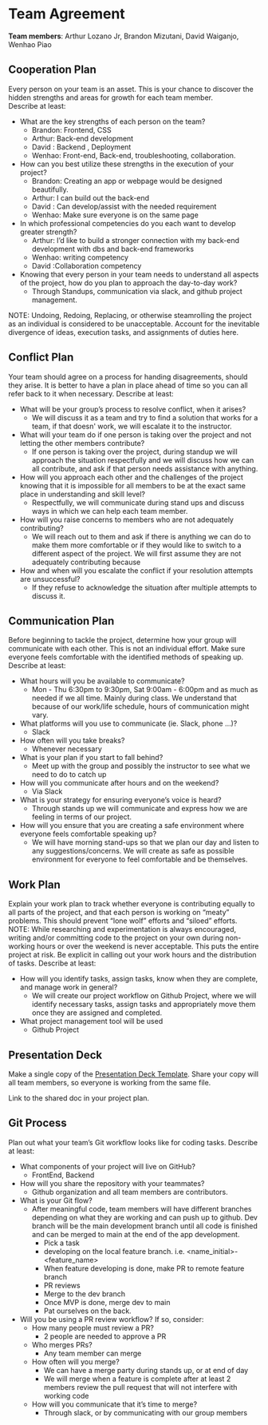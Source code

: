 # Team Agreement

**Team members**: Arthur Lozano Jr, Brandon Mizutani, David Waiganjo, Wenhao Piao

## Cooperation Plan

Every person on your team is an asset. This is your chance to discover the hidden strengths and areas for growth for each team member.  
Describe at least:

- What are the key strengths of each person on the team?
  - Brandon: Frontend, CSS
  - Arthur: Back-end development
  - David : Backend , Deployment
  - Wenhao: Front-end, Back-end, troubleshooting, collaboration.
- How can you best utilize these strengths in the execution of your project?
  - Brandon: Creating an app or webpage would be designed beautifully.
  - Arthur: I can build out the back-end
  - David : Can develop/assist with the needed requirement
  - Wenhao: Make sure everyone is on the same page
- In which professional competencies do you each want to develop greater strength?
  - Arthur: I’d like to build a stronger connection with my back-end development with dbs and back-end frameworks
  - Wenhao: writing competency
  - David :Collaboration competency
- Knowing that every person in your team needs to understand all aspects of the project, how do you plan to approach the day-to-day work?
  - Through Standups, communication via slack, and github project management.

NOTE: Undoing, Redoing, Replacing, or otherwise steamrolling the project as an individual is considered to be unacceptable. Account for the inevitable divergence of ideas, execution tasks, and assignments of duties here.

## Conflict Plan

Your team should agree on a process for handing disagreements, should they arise. It is better to have a plan in place ahead of time so you can all refer back to it when necessary.
Describe at least:

- What will be your group’s process to resolve conflict, when it arises?
  - We will discuss it as a team and try to find a solution that works for a team, if that doesn' work, we will escalate it to the instructor.
- What will your team do if one person is taking over the project and not letting the other members contribute?
  - If one person is taking over the project, during standup we will approach the situation respectfully and we will discuss how we can all contribute, and ask if that person needs assistance with anything.
- How will you approach each other and the challenges of the project knowing that it is impossible for all members to be at the exact same place in understanding and skill level?
  - Respectfully, we will communicate during stand ups and discuss ways in which we can help each team member.
- How will you raise concerns to members who are not adequately contributing?
  - We will reach out to them and ask if there is anything we can do to make them more comfortable or if they would like to switch to a different aspect of the project. We will first assume they are not adequately contributing because
- How and when will you escalate the conflict if your resolution attempts are unsuccessful?
  - If they refuse to acknowledge the situation after multiple attempts to discuss it.

## Communication Plan

Before beginning to tackle the project, determine how your group will communicate with each other. This is not an individual effort. Make sure everyone feels comfortable with the identified methods of speaking up.
Describe at least:

- What hours will you be available to communicate?
  - Mon - Thu 6:30pm to 9:30pm, Sat 9:00am - 6:00pm and as much as needed if we all time. Mainly during class. We understand that because of our work/life schedule, hours of communication might vary.
- What platforms will you use to communicate (ie. Slack, phone …)?
  - Slack
- How often will you take breaks?
  - Whenever necessary
- What is your plan if you start to fall behind?
  - Meet up with the group and possibly the instructor to see what we need to do to catch up
- How will you communicate after hours and on the weekend?
  - Via Slack
- What is your strategy for ensuring everyone’s voice is heard?
  - Through stands up we will communicate and express how we are feeling in terms of our project.
- How will you ensure that you are creating a safe environment where everyone feels comfortable speaking up?
  - We will have morning stand-ups so that we plan our day and listen to any suggestions/concerns. We will create as safe as possible environment for everyone to feel comfortable and be themselves.

## Work Plan

Explain your work plan to track whether everyone is contributing equally to all parts of the project, and that each person is working on “meaty” problems. This should prevent “lone wolf” efforts and “siloed” efforts.
NOTE: While researching and experimentation is always encouraged, writing and/or committing code to the project on your own during non-working hours or over the weekend is never acceptable. This puts the entire project at risk. Be explicit in calling out your work hours and the distribution of tasks.
Describe at least:

- How will you identify tasks, assign tasks, know when they are complete, and manage work in general?
  - We will create our project workflow on Github Project, where we will identify necessary tasks, assign tasks and appropriately move them once they are assigned and completed.
- What project management tool will be used
  - Github Project

## Presentation Deck

Make a single copy of the [Presentation Deck Template](https://docs.google.com/presentation/d/1jmnVceamFG8mUcP_7zaE06Ai_Jpv2nw6Io5my9m9-i0/edit#slide=id.g2accd1c413_3_31). Share your copy will all team members, so everyone is working from the same file.

Link to the shared doc in your project plan.

## Git Process

Plan out what your team’s Git workflow looks like for coding tasks.
Describe at least:

- What components of your project will live on GitHub?
  - FrontEnd, Backend
- How will you share the repository with your teammates?
  - Github organization and all team members are contributors.
- What is your Git flow?
  - After meaningful code, team members will have different branches depending on what they are working and can push up to github. Dev branch will be the main development branch until all code is finished and can be merged to main at the end of the app development.
    - Pick a task
    - developing on the local feature branch. i.e. <name_initial>-<feature_name>
    - When feature developing is done, make PR to remote feature branch
    - PR reviews
    - Merge to the dev branch
    - Once MVP is done, merge dev to main
    - Pat ourselves on the back.
- Will you be using a PR review workflow? If so, consider:
  - How many people must review a PR?
    - 2 people are needed to approve a PR
  - Who merges PRs?
    - Any team member can merge
  - How often will you merge?
    - We can have a merge party during stands up, or at end of day
    - We will merge when a feature is complete after at least 2 members review the pull request that will not interfere with working code
  - How will you communicate that it’s time to merge?
    - Through slack, or by communicating with our group members
